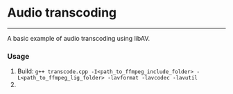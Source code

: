 # Audio transcoding
---
A basic example of audio transcoding using libAV.

### Usage

1. Build: `g++ transcode.cpp -I<path_to_ffmpeg_include_folder> -L<path_to_ffmpeg_lig_folder> -lavformat -lavcodec -lavutil`
2. 